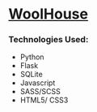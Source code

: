 # <a href="https://eea96.pythonanywhere.com/">WoolHouse</a>

### Technologies Used:
- Python
- Flask
- SQLite
- Javascript
- SASS/SCSS
- HTML5/ CSS3
